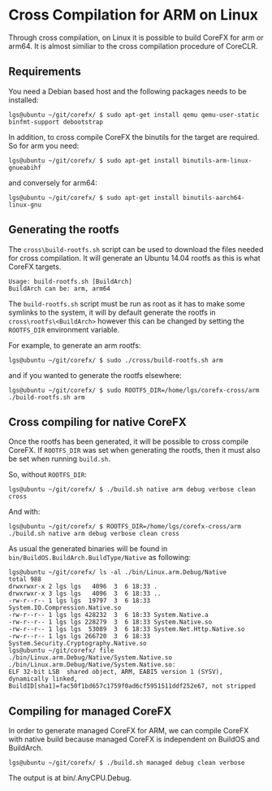Cross Compilation for ARM on Linux
==================================

Through cross compilation, on Linux it is possible to build CoreFX for arm or arm64.
It is almost similiar to the cross compilation procedure of CoreCLR. 

Requirements
------------

You need a Debian based host and the following packages needs to be installed:

    lgs@ubuntu ~/git/corefx/ $ sudo apt-get install qemu qemu-user-static binfmt-support debootstrap

In addition, to cross compile CoreFX the binutils for the target are required. So for arm you need:

    lgs@ubuntu ~/git/corefx/ $ sudo apt-get install binutils-arm-linux-gnueabihf

and conversely for arm64:

    lgs@ubuntu ~/git/corefx/ $ sudo apt-get install binutils-aarch64-linux-gnu


Generating the rootfs
---------------------
The `cross\build-rootfs.sh` script can be used to download the files needed for cross compilation. It will generate an Ubuntu 14.04 rootfs as this is what CoreFX targets.

    Usage: build-rootfs.sh [BuildArch]
    BuildArch can be: arm, arm64

The `build-rootfs.sh` script must be run as root as it has to make some symlinks to the system, it will by default generate the rootfs in `cross\rootfs\<BuildArch>` however this can be changed by setting the `ROOTFS_DIR` environment variable.

For example, to generate an arm rootfs:

    lgs@ubuntu ~/git/corefx/ $ sudo ./cross/build-rootfs.sh arm

and if you wanted to generate the rootfs elsewhere:

    lgs@ubuntu ~/git/corefx/ $ sudo ROOTFS_DIR=/home/lgs/corefx-cross/arm ./build-rootfs.sh arm


Cross compiling for native CoreFX
---------------------------------
Once the rootfs has been generated, it will be possible to cross compile CoreFX. If `ROOTFS_DIR` was set when generating the rootfs, then it must also be set when running `build.sh`.

So, without `ROOTFS_DIR`:

    lgs@ubuntu ~/git/corefx/ $ ./build.sh native arm debug verbose clean cross

And with:

    lgs@ubuntu ~/git/corefx/ $ ROOTFS_DIR=/home/lgs/corefx-cross/arm ./build.sh native arm debug verbose clean cross

As usual the generated binaries will be found in `bin/BuildOS.BuildArch.BuildType/Native` as following:

    lgs@ubuntu ~/git/corefx/ ls -al ./bin/Linux.arm.Debug/Native
    total 988
    drwxrwxr-x 2 lgs lgs   4096  3  6 18:33 .
    drwxrwxr-x 3 lgs lgs   4096  3  6 18:33 ..
    -rw-r--r-- 1 lgs lgs  19797  3  6 18:33 System.IO.Compression.Native.so
    -rw-r--r-- 1 lgs lgs 428232  3  6 18:33 System.Native.a
    -rw-r--r-- 1 lgs lgs 228279  3  6 18:33 System.Native.so
    -rw-r--r-- 1 lgs lgs  53089  3  6 18:33 System.Net.Http.Native.so
    -rw-r--r-- 1 lgs lgs 266720  3  6 18:33 System.Security.Cryptography.Native.so
    lgs@ubuntu ~/git/corefx/ file ./bin/Linux.arm.Debug/Native/System.Native.so 
    ./bin/Linux.arm.Debug/Native/System.Native.so: 
    ELF 32-bit LSB  shared object, ARM, EABI5 version 1 (SYSV), 
    dynamically linked, BuildID[sha1]=fac50f1bd657c1759f0ad6cf5951511ddf252e67, not stripped


Compiling for managed CoreFX
----------------------------
In order to generate managed CoreFX for ARM, we can compile CoreFX with native build because managed CoreFX is independent on BuildOS and BuildArch.

    lgs@ubuntu ~/git/corefx/ $ ./build.sh managed debug clean verbose 

The output is at bin/<BuildOS>.AnyCPU.Debug.



